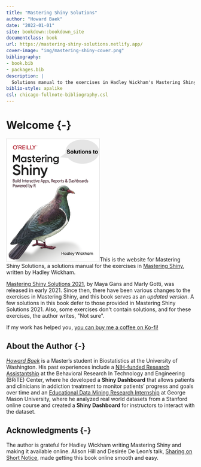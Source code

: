 ```yaml
--- 
title: "Mastering Shiny Solutions"
author: "Howard Baek"
date: "2022-01-01"
site: bookdown::bookdown_site
documentclass: book
url: https://mastering-shiny-solutions.netlify.app/
cover-image: "img/mastering-shiny-cover.png"
bibliography:
- book.bib
- packages.bib
description: |
  Solutions manual to the exercises in Hadley Wickham's Mastering Shiny.
biblio-style: apalike
csl: chicago-fullnote-bibliography.csl
---
```


# Welcome {-}

<img src="img/mastering-shiny-cover.png" class="cover" width="250" height="328"/>This is the website for Mastering Shiny Solutions, a solutions manual for the exercises in [Mastering Shiny](https://mastering-shiny.org/), written by Hadley Wickham. 

[Mastering Shiny Solutions 2021](https://mastering-shiny-solutions.org/), by Maya Gans and Marly Gotti, was released in early 2021. Since then, there have been various changes to the exercises in Mastering Shiny, and this book serves as an _updated version_. A few solutions in this book defer to those provided in Mastering Shiny Solutions 2021. Also, some exercises don't contain solutions, and for these exercises, the author writes, "Not sure".

If my work has helped you, [you can buy me a coffee on Ko-fi!](https://ko-fi.com/howardbaek)


## About the Author {-}

[_Howard Baek_](http://insidethetv.rbind.io/) is a Master’s student in Biostatistics at the University of Washington. His past experiences include a [NIH-funded Research Assistantship](https://github.com/howardbaek/addiction-dashboard-simple) at the Behavioral Research In Technology and Engineering (BRiTE) Center, where he developed a __Shiny Dashboard__ that allows patients and clinicians in addiction treatment to monitor patients’ progress and goals over time and an [Educational Data Mining Research Internship](https://github.com/howardbaek/mooc-project-github) at George Mason University, where he analyzed real world datasets from a Stanford online course and created a __Shiny Dashboard__ for instructors to interact with the dataset.


## Acknowledgments {-}

The author is grateful for Hadley Wickham writing Mastering Shiny and making it available online. Alison Hill and Desirée De Leon’s talk, [Sharing on Short Notice](https://youtu.be/QcE4RBH2auQ?t=1881), made getting this book online smooth and easy.
